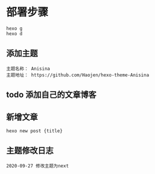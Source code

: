 # 部署步骤
    hexo g
    hexo d

## 添加主题 

    主题名称： Anisina
    主题地址： https://github.com/Haojen/hexo-theme-Anisina

## todo 添加自己的文章博客


## 新增文章

    hexo new post {title}

## 主题修改日志
    2020-09-27 修改主题为next
    
